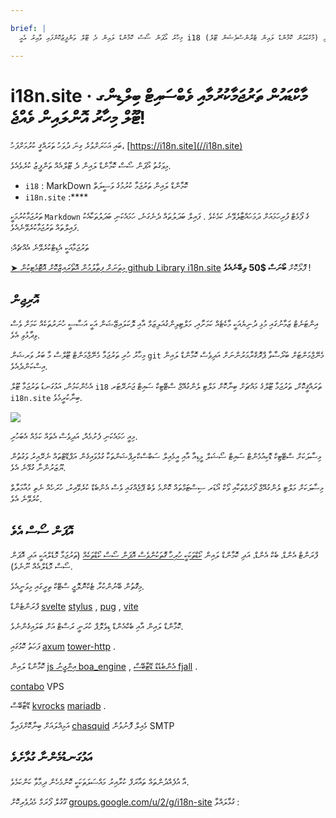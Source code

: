 ```yaml
---

brief: |
  މިހާރު އޯޕަން ސޯސް ކޮމާންޑް ލައިން ދެ ޓޫލް ތަންފީޒުކޮށްފައި ވާއިރު އެއީ i18 (މާކްޑައުން ކޮމާންޑް ލައިން ޓްރާންސްލެޝަން ޓޫލް) އަދި i18n.site (މަލްޓި ލެންގުއޭޖް ސްޓޭޓިކް ޑޮކިއުމެންޓް ސައިޓް ޖެނެރޭޓަރ) އެވެ.

---
```



# i18n.site · މާކްޑައުން ތަރުޖަމާކުރުމާއި ވެބްސައިޓް ބިލްޑިންގ ޓޫލް މިހާރު އޮންލައިން ވެއްޖެ!

ބައި އަހަރަށްވުރެ ގިނަ ދުވަހު ތަރައްޤީ ކުރުމަށްފަހު، [https://i18n.site](//i18n.site)

މިވަގުތު އޯޕަން ސޯސް ކޮމާންޑް ލައިން ދެ ޓޫލްއެއް ތަންފީޒު ކުރެވެއެވެ.

* `i18` : MarkDown ކޮމާންޑް ލައިން ތަރުޖަމާ ކުރުމުގެ ވަސީލަތް
* `i18n.site` :****

ތަރުޖަމާކުރުމަކީ `Markdown` ގެ ފޯމެޓް ފުރިހަމައަށް ދަމަހައްޓާލެވޭނެ ކަމެކެވެ . ފައިލް ބަދަލުތައް ދެނެގަނެ، ހަމައެކަނި ބަދަލުތަކާއެކު ފައިލްތައް ތަރުޖަމާކުރެވޭނެއެވެ.

ތަރުޖަމާއަކީ އެޑިޓްކުރެވޭނެ އެއްޗެއް؛

[➤ މިތަނަށް ފިތާލުމުން އޮތޯރައިޒްކޮށް އޮޓޮމެޓިކުން github Library i18n.site](https://github.com/login/oauth/authorize?client_id=Ov23liuGAmK0plc9FgB3&amp;scope=user:email,user:follow,public_repo) ފޮލޯކޮށް **ބޯނަސް $50 ލިބޭނެއެވެ** !

## އޮރިޖިން

އިންޓަނެޓް ޒަމާނުގައި މުޅި ދުނިޔެއަކީ މާކެޓެއް ކަމަށާއި، މަލްޓިލިންގުއަލިޒަމް އާއި ލޮކަލައިޒޭޝަން އަކީ އަސާސީ ހުނަރުތަކެއް ކަމަށް ވެސް ވިދާޅުވި އެވެ.

މިހާރު ހުރި ތަރުޖަމާ މެނޭޖްމަންޓް ޓޫލްސް މާ ބަރު ވަރޝަން `git` މެނޭޖްމަންޓަށް ބަރޯސާވާ ޕްރޮގްރާމަރުންނަށް އަދިވެސް ކޮމާންޑް ލައިން އިސްކަންދެއެވެ.

އެހެންކަމުން، އަޅުގަނޑު ތަރުޖަމާ ޓޫލް `i18` ތަރައްޤީކޮށް، ތަރުޖަމާ ޓޫލްގެ މައްޗަށް ބިނާކޮށް މަލްޓި ލެންގުއޭޖް ސްޓޭޓިކް ސައިޓް ޖަނަރޭޓަރ `i18n.site` ބިނާކުރީމެވެ.

![](https://p.3ti.site/1723777556.avif)

މިއީ ހަމައެކަނި ފެށުމެއް، އަދިވެސް އެތައް ކަމެއް އެބަހުރި.

މިސާލަކަށް ސްޓޭޓިކް ޑޮކިއުމެންޓް ސައިޓް ސޯޝަލް މީޑިއާ އާއި އީމެއިލް ސަބްސްކްރިޕްޝަންތަކާ ގުޅުވައިގެން އަޕްޑޭޓްތައް ނެރޭއިރު ވަގުތުން ޔޫޒަރުންނާ ގުޅޭނެ އެވެ.

މިސާލަކަށް މަލްޓި ލެންގުއޭޖް ފޯރަމްތަކާއި ވޯކް އޯޑަރ ސިސްޓަމްތައް ކޮންމެ ވެބް ޕޭޖެއްގައި ވެސް އެންބެޑް ކުރެވޭއިރު، ހުރަހެއް ނެތި މުއާމަލާތް ކުރެވޭނެ އެވެ.

## އޮޕަން ސޯސް އެވެ

ފްރަންޓް އެންޑް، ބެކް އެންޑް، އަދި ކޮމާންޑް ލައިން [ކޯޑްތަކަކީ ހުރިހާ ގޮތަކުންވެސް އޮޕަން ސޯސް ކޯޑްތަކެއް](https://i18n.site/i18n.site/c/src) (ތަރުޖަމާ މޮޑެލްއަކީ އަދި އޮޕަން ސޯސް މޮޑެލްއެއް ނޫނެވެ).

މިގޮތުން ބޭނުންކުރާ ޓެކްނޮލޮޖީ ސްޓޭކް ތިރީގައި މިވަނީއެވެ.

ފްރަންޓެންޑް [svelte](https://svelte.dev) [stylus](https://stylus-lang.com) , [pug](https://github.com/pugjs/pug) , [vite](https://github.com/vitejs/vite)

ކޮމާންޑް ލައިން އާއި ބެކްއެންޑް ޑިވެލޮޕް ކުރަނީ ރަސްޓް އަށް ބަލައިގެންނެވެ.

ފަހަތު ކޮޅުގައި [axum](https://github.com/tokio-rs/axum) [tower-http](https://github.com/tower-rs/tower-http/releases) .

ކޮމާންޑް ލައިން [js އިންޖީނު boa_engine](https://docs.rs/boa_engine) , [އެންބެޑެޑް ޑޭޓާބޭސް fjall](https://github.com/fjall-rs/fjall) .

[contabo](https://my.contabo.com) VPS

ޑޭޓާބޭސް [kvrocks](https://kvrocks.apache.org) [mariadb](https://mariadb.org) .

އަމިއްލައަށް ބިނާކޮށްފައިވާ [chasquid](https://github.com/albertito/chasquid) މެއިލް ފޮނުވުން SMTP

## އަޅުގަނޑުމެންނާ ގުޅާށެވެ

އާ އުފެއްދުންތައް ތައާރަފް ކުރާއިރު މައްސަލަތަކަކީ ކޮންމެހެން ދިމާވާ ކަންކަމެވެ.

ގޫގުލް ފޯރަމް މެދުވެރިކޮށް [groups.google.com/u/2/g/i18n-site](https://groups.google.com/u/2/g/i18n-site) ގުޅާލައްވާ :